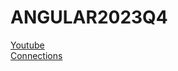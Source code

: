 # ANGULAR2023Q4
[Youtube](https://youtube-pv7t.onrender.com)  
[Connections](https://connections-sedy.onrender.com)  
